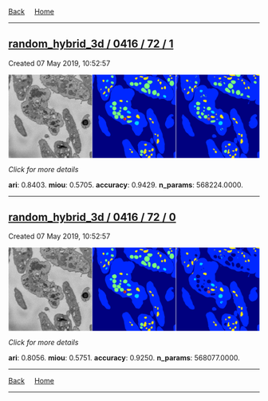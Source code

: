 
[Back](..)&nbsp;&nbsp;&nbsp;&nbsp;&nbsp;[Home](https://leapmanlab.github.io/snapshots)

---

<div class="summary"><a href="1"><h2>random_hybrid_3d / 0416 / 72 / 1</h2></a><p>Created 07 May 2019, 10:52:57
</p><a href="1"><img src="1/media/summary.png" align="center"></a><p>
<i>Click for more details</i>
</p></div>

**ari**: 0.8403. **miou**: 0.5705. **accuracy**: 0.9429. **n_params**: 568224.0000. 

---

<div class="summary"><a href="0"><h2>random_hybrid_3d / 0416 / 72 / 0</h2></a><p>Created 07 May 2019, 10:52:57
</p><a href="0"><img src="0/media/summary.png" align="center"></a><p>
<i>Click for more details</i>
</p></div>

**ari**: 0.8056. **miou**: 0.5751. **accuracy**: 0.9250. **n_params**: 568077.0000. 

---

[Back](..)&nbsp;&nbsp;&nbsp;&nbsp;&nbsp;[Home](https://leapmanlab.github.io/snapshots)

---